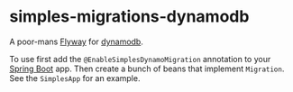 simples-migrations-dynamodb
=================

A poor-mans [Flyway](https://flywaydb.org/) for [dynamodb](https://aws.amazon.com/dynamodb).

To use first add the `@EnableSimplesDynamoMigration` annotation to your
[Spring Boot](https://projects.spring.io/spring-boot/) app. Then create a bunch
of beans that implement `Migration`.
See the `SimplesApp` for an example.
